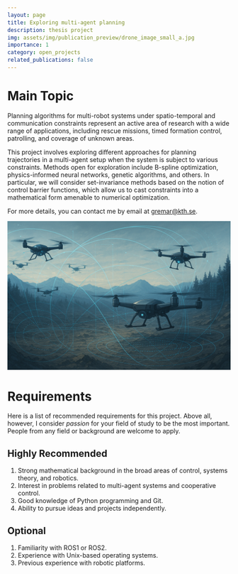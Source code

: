 ```yaml
---
layout: page
title: Exploring multi-agent planning
description: thesis project
img: assets/img/publication_preview/drone_image_small_a.jpg
importance: 1
category: open_projects
related_publications: false
---
```



# Main Topic
Planning algorithms for multi-robot systems under spatio-temporal and communication constraints represent an active area of research with a wide range of applications, including rescue missions, timed formation control, patrolling, and coverage of unknown areas.

This project involves exploring different approaches for planning trajectories in a multi-agent setup when the system is subject to various constraints. Methods open for exploration include B-spline optimization, physics-informed neural networks, genetic algorithms, and others. In particular, we will consider set-invariance methods based on the notion of control barrier functions, which allow us to cast constraints into a mathematical form amenable to numerical optimization.

For more details, you can contact me by email at gremar@kth.se.

![image info](/assets/img/gpt_drones.png)



# Requirements

Here is a list of recommended requirements for this project. Above all, however, I consider *passion* for your field of study to be the most important. People from any field or background are welcome to apply.

## Highly Recommended
1. Strong mathematical background in the broad areas of control, systems theory, and robotics.
2. Interest in problems related to multi-agent systems and cooperative control.
3. Good knowledge of Python programming and Git.
4. Ability to pursue ideas and projects independently.

## Optional
1. Familiarity with ROS1 or ROS2.
2. Experience with Unix-based operating systems.
3. Previous experience with robotic platforms.